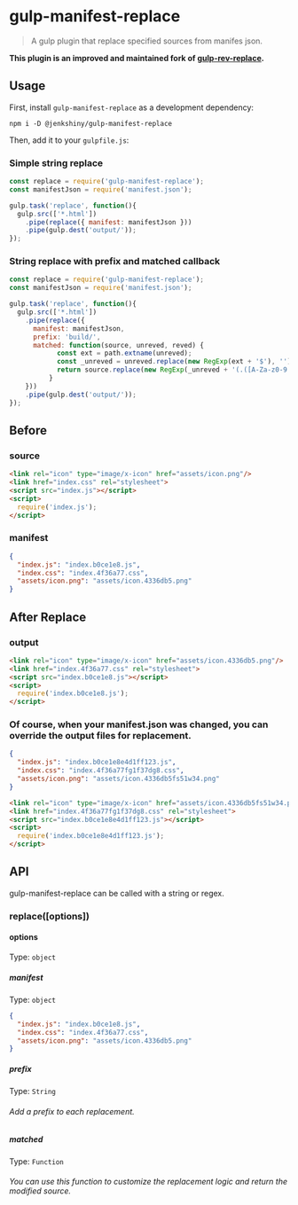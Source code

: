 ﻿# gulp-manifest-replace
> A gulp plugin that replace specified sources from manifes json.

**This plugin is an improved and maintained fork of [gulp-rev-replace](https://github.com/jamesknelson/gulp-rev-replace).**

## Usage

First, install `gulp-manifest-replace` as a development dependency:

```shell
npm i -D @jenkshiny/gulp-manifest-replace
```

Then, add it to your `gulpfile.js`:

### Simple string replace
```javascript
const replace = require('gulp-manifest-replace');
const manifestJson = require('manifest.json');

gulp.task('replace', function(){
  gulp.src(['*.html'])
    .pipe(replace({ manifest: manifestJson }))
    .pipe(gulp.dest('output/'));
});
```

### String replace with prefix and matched callback
```javascript
const replace = require('gulp-manifest-replace');
const manifestJson = require('manifest.json');

gulp.task('replace', function(){
  gulp.src(['*.html'])
    .pipe(replace({ 
      manifest: manifestJson,
      prefix: 'build/',
      matched: function(source, unreved, reved) {
            const ext = path.extname(unreved);
            const _unreved = unreved.replace(new RegExp(ext + '$'), '');
            return source.replace(new RegExp(_unreved + '(.([A-Za-z0-9.]{5,}))?' + ext + '(\s{0,})?(["|\'])', 'gim'), reved + '$3$4');
          }
    }))
    .pipe(gulp.dest('output/'));
});
```

## Before
### source
```html
<link rel="icon" type="image/x-icon" href="assets/icon.png"/>
<link href="index.css" rel="stylesheet">
<script src="index.js"></script>
<script>
  require('index.js');
</script>
```
### manifest
```json
{
  "index.js": "index.b0ce1e8.js",
  "index.css": "index.4f36a77.css",
  "assets/icon.png": "assets/icon.4336db5.png"
}
```
## After Replace
### output
```html
<link rel="icon" type="image/x-icon" href="assets/icon.4336db5.png"/>
<link href="index.4f36a77.css" rel="stylesheet">
<script src="index.b0ce1e8.js"></script>
<script>
  require('index.b0ce1e8.js');
</script>
```
### Of course, when your manifest.json was changed, you can override the output files for replacement.
```json
{
  "index.js": "index.b0ce1e8e4d1ff123.js",
  "index.css": "index.4f36a77fg1f37dg8.css",
  "assets/icon.png": "assets/icon.4336db5fs51w34.png"
}
```
```html
<link rel="icon" type="image/x-icon" href="assets/icon.4336db5fs51w34.png"/>
<link href="index.4f36a77fg1f37dg8.css" rel="stylesheet">
<script src="index.b0ce1e8e4d1ff123.js"></script>
<script>
  require('index.b0ce1e8e4d1ff123.js');
</script>
```

## API

gulp-manifest-replace can be called with a string or regex.

### replace([options])

#### options
Type: `object`

##### manifest
Type: `object`
```json
{
  "index.js": "index.b0ce1e8.js",
  "index.css": "index.4f36a77.css",
  "assets/icon.png": "assets/icon.4336db5.png"
}
```

##### prefix
Type: `String`

###### Add a prefix to each replacement.

##### matched
Type: `Function`

###### You can use this function to customize the replacement logic and return the modified source.
